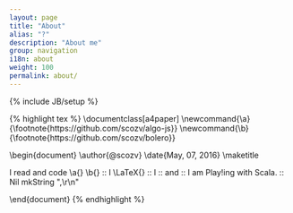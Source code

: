 ```yaml
---
layout: page
title: "About"
alias: "?"
description: "About me"
group: navigation
i18n: about
weight: 100
permalink: about/
---
```

{% include JB/setup %}

<div class="force-zero-padding">
{% highlight tex %}
\documentclass[a4paper]
\newcommand{\a}{\footnote{https://github.com/scozv/algo-js}}
\newcommand{\b}{\footnote{https://github.com/scozv/bolero}}

\begin{document}
\author{@scozv}
\date{May, 07, 2016}
\maketitle




I read and code \a{} \b{}         ::
I \LaTeX{}                        ::
I <React />                       ::
and                               ::
I am Play!ing with Scala.         :: Nil mkString ",\r\n"





\end{document}
{% endhighlight %}
</div>
<div class="lang zh-cn">
</div>

